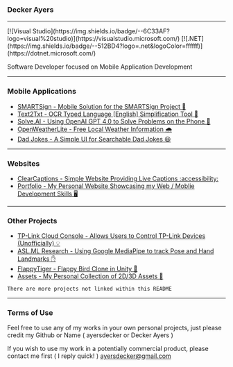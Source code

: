 ### Decker Ayers
<hr>
[![Visual Studio](https://img.shields.io/badge/--6C33AF?logo=visual%20studio)](https://visualstudio.microsoft.com/) 
[![.NET](https://img.shields.io/badge/--512BD4?logo=.net&logoColor=ffffff)](https://dotnet.microsoft.com/) 

Software Developer focused on Mobile Application Development

<hr>

### Mobile Applications

- [SMARTSign - Mobile Solution for the SMARTSign Project 🤙](https://github.com/ayersdecker/SMARTSign-App)
- [Text2Txt - OCR Typed Language [English] Simplification Tool 📖](https://github.com/ayersdecker/Text2Txt-App)
- [Solve.AI - Using OpenAI GPT 4.0 to Solve Problems on the Phone 🧠](https://github.com/ayersdecker/Solve.AI-App)
- [OpenWeatherLite - Free Local Weather Information 🌧️](https://github.com/ayersdecker/OpenWeatherLite-App)
- [Dad Jokes - A Simple UI for Searchable Dad Jokes 😆](https://github.com/ayersdecker/DadJokes-App)

<hr>

### Websites 

- [ClearCaptions - Simple Website Providing Live Captions :accessibility:](https://github.com/ayersdecker/ClearCaptions-Site)
- [Portfolio - My Personal Website Showcasing my Web / Moblie Development Skills 🖥️](https://github.com/ayersdecker/Portfolio-Site)

<hr>

### Other Projects

- [TP-Link Cloud Console - Allows Users to Control TP-Link Devices (Unofficially) 💡](https://github.com/ayersdecker/TPLinkControl-Console)
- [ASL.ML Research - Using Google MediaPipe to track Pose and Hand Landmarks ✋](https://github.com/ayersdecker/ASLML-Python)
- [FlappyTiger - Flappy Bird Clone in Unity 🐯](https://github.com/ayersdecker/FlappyTiger-Game)
- [Assets - My Personal Collection of 2D/3D Assets 🎨](https://github.com/ayersdecker/Assets)

``` There are more projects not linked within this README ```

<hr>

### Terms of Use

Feel free to use any of my works in your own personal projects, just please credit my Github or Name ( ayersdecker or Decker Ayers )

If you wish to use my work in a potentially commercial product, please contact me first ( I reply quick! ) ayersdecker@gmail.com 

